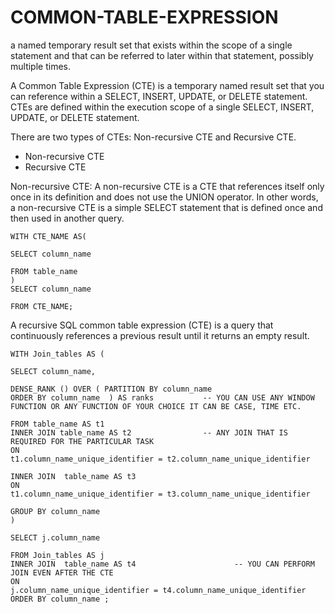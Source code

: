 # COMMON-TABLE-EXPRESSION
a named temporary result set that exists within the scope of a single statement and that can be referred to later within that statement, possibly multiple times.

A Common Table Expression (CTE) is a temporary named result set that you can reference within a SELECT, INSERT, UPDATE, or DELETE statement. CTEs are defined within the execution scope of a single SELECT, INSERT, UPDATE, or DELETE statement.

There are two types of CTEs: Non-recursive CTE and Recursive CTE.

* Non-recursive CTE
* Recursive CTE 

Non-recursive CTE:
A non-recursive CTE is a CTE that references itself only once in its definition and does not use the UNION operator. In other words, a non-recursive CTE is a simple SELECT statement that is defined once and then used in another query.

```
WITH CTE_NAME AS(

SELECT column_name

FROM table_name
)
SELECT column_name

FROM CTE_NAME;
```
A recursive SQL common table expression (CTE) is a query that continuously references a previous result until it returns an empty result.

```
WITH Join_tables AS (

SELECT column_name,                  

DENSE_RANK () OVER ( PARTITION BY column_name 
ORDER BY column_name  ) AS ranks           -- YOU CAN USE ANY WINDOW FUNCTION OR ANY FUNCTION OF YOUR CHOICE IT CAN BE CASE, TIME ETC.

FROM table_name AS t1
INNER JOIN table_name AS t2                -- ANY JOIN THAT IS REQUIRED FOR THE PARTICULAR TASK
ON
t1.column_name_unique_identifier = t2.column_name_unique_identifier

INNER JOIN  table_name AS t3
ON
t1.column_name_unique_identifier = t3.column_name_unique_identifier

GROUP BY column_name 
)

SELECT j.column_name

FROM Join_tables AS j
INNER JOIN  table_name AS t4                      -- YOU CAN PERFORM JOIN EVEN AFTER THE CTE 
ON 
j.column_name_unique_identifier = t4.column_name_unique_identifier
ORDER BY column_name ;
```
